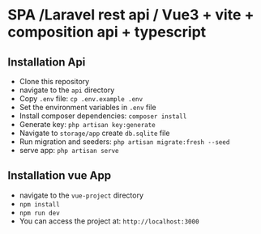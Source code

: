# SPA /Laravel rest api / Vue3 + vite + composition api + typescript

## Installation Api

- Clone this repository 
- navigate to the `api` directory
- Copy `.env` file: `cp .env.example .env`
- Set the environment variables in `.env` file
- Install composer dependencies: `composer install`
- Generate key: `php artisan key:generate`
- Navigate to `storage/app` create `db.sqlite` file
- Run migration and seeders: `php artisan migrate:fresh --seed`
- serve app: `php artisan serve`


## Installation vue App

- navigate to the `vue-project` directory
- `npm install`
- `npm run dev`
- You can access the project at: `http://localhost:3000`
